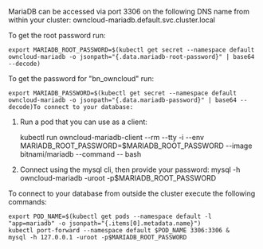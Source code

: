 MariaDB can be accessed via port 3306 on the following DNS name from within your cluster:
owncloud-mariadb.default.svc.cluster.local

To get the root password run:

    export MARIADB_ROOT_PASSWORD=$(kubectl get secret --namespace default owncloud-mariadb -o jsonpath="{.data.mariadb-root-password}" | base64 --decode)

To get the password for "bn_owncloud" run:

    export MARIADB_PASSWORD=$(kubectl get secret --namespace default owncloud-mariadb -o jsonpath="{.data.mariadb-password}" | base64 --decode)To connect to your database:

1. Run a pod that you can use as a client:

    kubectl run owncloud-mariadb-client --rm --tty -i --env MARIADB_ROOT_PASSWORD=$MARIADB_ROOT_PASSWORD --image bitnami/mariadb --command -- bash

2. Connect using the mysql cli, then provide your password:
    mysql -h owncloud-mariadb -uroot -p$MARIADB_ROOT_PASSWORD

To connect to your database from outside the cluster execute the following commands:

    export POD_NAME=$(kubectl get pods --namespace default -l "app=mariadb" -o jsonpath="{.items[0].metadata.name}")
    kubectl port-forward --namespace default $POD_NAME 3306:3306 &
    mysql -h 127.0.0.1 -uroot -p$MARIADB_ROOT_PASSWORD
